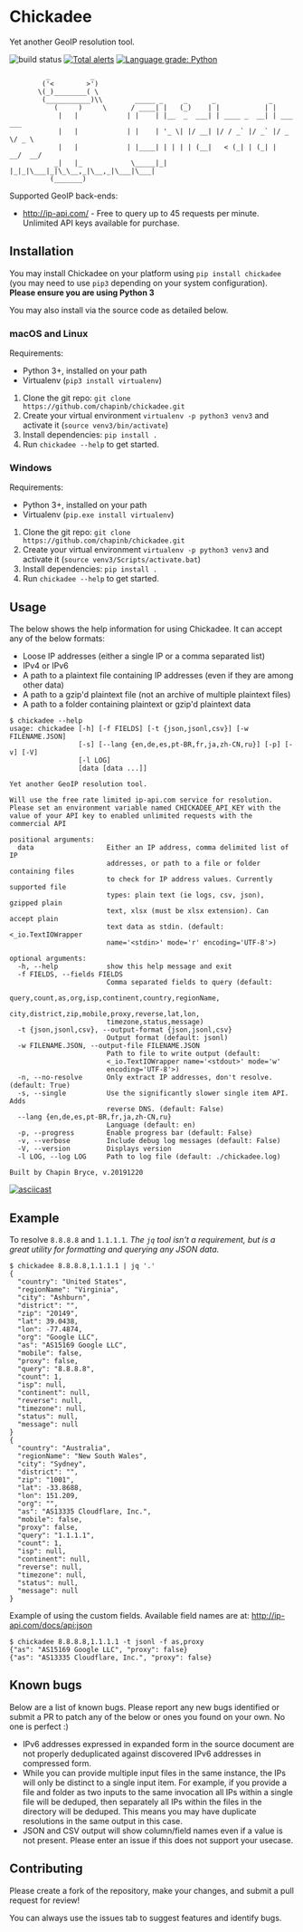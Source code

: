 # Chickadee

Yet another GeoIP resolution tool.

![build status](https://travis-ci.org/chapinb/chickadee.svg?branch=master)
[![Total alerts](https://img.shields.io/lgtm/alerts/g/chapinb/chickadee.svg?logo=lgtm&logoWidth=18)](https://lgtm.com/projects/g/chapinb/chickadee/alerts/)
[![Language grade: Python](https://img.shields.io/lgtm/grade/python/g/chapinb/chickadee.svg?logo=lgtm&logoWidth=18)](https://lgtm.com/projects/g/chapinb/chickadee/context:python)

```
         _          _
        ('<        >')
       \(_)________( \
        (___________)\\        _____ _     _      _             _
           (     )     \      / ____| |   (_)    | |           | |
            |   |            | |    | |__  _  ___| | ____ _  __| | ___  ___
            |   |            | |    | '_ \| |/ __| |/ / _` |/ _` |/ _ \/ _ \
            |   |            | |____| | | | | (__|   < (_| | (_| |  __/  __/
           _|   |_            \_____|_| |_|_|\___|_|\_\__,_|\__,_|\___|\___|
          (_______)
```

Supported GeoIP back-ends:

* http://ip-api.com/ - Free to query up to 45 requests per minute. Unlimited
  API keys available for purchase.

## Installation

You may install Chickadee on your platform using `pip install chickadee` (you
may need to use `pip3` depending on your system configuration).
**Please ensure you are using Python 3**

You may also install via the source code as detailed below.

### macOS and Linux

Requirements:

* Python 3+, installed on your path
* Virtualenv (`pip3 install virtualenv`)

1. Clone the git repo: `git clone https://github.com/chapinb/chickadee.git`
2. Create your virtual environment `virtualenv -p python3 venv3` and
   activate it (`source venv3/bin/activate`)
3. Install dependencies: `pip install .`
4. Run `chickadee --help` to get started.

### Windows

Requirements:

* Python 3+, installed on your path
* Virtualenv (`pip.exe install virtualenv`)

1. Clone the git repo: `git clone https://github.com/chapinb/chickadee.git`
2. Create your virtual environment `virtualenv -p python3 venv3` and activate
   it (`source venv3/Scripts/activate.bat`)
3. Install dependencies: `pip install .`
4. Run `chickadee --help` to get started.

## Usage

The below shows the help information for using Chickadee. It can accept any of
the below formats:

* Loose IP addresses (either a single IP or a comma separated list)
* IPv4 or IPv6
* A path to a plaintext file containing IP addresses (even if they are among
  other data)
* A path to a gzip'd plaintext file (not an archive of multiple plaintext files)
* A path to a folder containing plaintext or gzip'd plaintext data

```text
$ chickadee --help
usage: chickadee [-h] [-f FIELDS] [-t {json,jsonl,csv}] [-w FILENAME.JSON]
                 [-s] [--lang {en,de,es,pt-BR,fr,ja,zh-CN,ru}] [-p] [-v] [-V]
                 [-l LOG]
                 [data [data ...]]

Yet another GeoIP resolution tool.

Will use the free rate limited ip-api.com service for resolution.
Please set an environment variable named CHICKADEE_API_KEY with the
value of your API key to enabled unlimited requests with the
commercial API

positional arguments:
  data                  Either an IP address, comma delimited list of IP
                        addresses, or path to a file or folder containing files
                        to check for IP address values. Currently supported file
                        types: plain text (ie logs, csv, json), gzipped plain
                        text, xlsx (must be xlsx extension). Can accept plain
                        text data as stdin. (default: <_io.TextIOWrapper
                        name='<stdin>' mode='r' encoding='UTF-8'>)

optional arguments:
  -h, --help            show this help message and exit
  -f FIELDS, --fields FIELDS
                        Comma separated fields to query (default:
                        query,count,as,org,isp,continent,country,regionName,
                        city,district,zip,mobile,proxy,reverse,lat,lon,
                        timezone,status,message)
  -t {json,jsonl,csv}, --output-format {json,jsonl,csv}
                        Output format (default: jsonl)
  -w FILENAME.JSON, --output-file FILENAME.JSON
                        Path to file to write output (default:
                        <_io.TextIOWrapper name='<stdout>' mode='w'
                        encoding='UTF-8'>)
  -n, --no-resolve      Only extract IP addresses, don't resolve. (default: True)
  -s, --single          Use the significantly slower single item API. Adds
                        reverse DNS. (default: False)
  --lang {en,de,es,pt-BR,fr,ja,zh-CN,ru}
                        Language (default: en)
  -p, --progress        Enable progress bar (default: False)
  -v, --verbose         Include debug log messages (default: False)
  -V, --version         Displays version
  -l LOG, --log LOG     Path to log file (default: ./chickadee.log)

Built by Chapin Bryce, v.20191220
```

[![asciicast](https://asciinema.org/a/266509.png)](https://asciinema.org/a/266509)

## Example

To resolve `8.8.8.8` and `1.1.1.1`. *The `jq` tool isn't a requirement, but is
a great utility for formatting and querying any JSON data.*

```text
$ chickadee 8.8.8.8,1.1.1.1 | jq '.'
{
  "country": "United States",
  "regionName": "Virginia",
  "city": "Ashburn",
  "district": "",
  "zip": "20149",
  "lat": 39.0438,
  "lon": -77.4874,
  "org": "Google LLC",
  "as": "AS15169 Google LLC",
  "mobile": false,
  "proxy": false,
  "query": "8.8.8.8",
  "count": 1,
  "isp": null,
  "continent": null,
  "reverse": null,
  "timezone": null,
  "status": null,
  "message": null
}
{
  "country": "Australia",
  "regionName": "New South Wales",
  "city": "Sydney",
  "district": "",
  "zip": "1001",
  "lat": -33.8688,
  "lon": 151.209,
  "org": "",
  "as": "AS13335 Cloudflare, Inc.",
  "mobile": false,
  "proxy": false,
  "query": "1.1.1.1",
  "count": 1,
  "isp": null,
  "continent": null,
  "reverse": null,
  "timezone": null,
  "status": null,
  "message": null
}
```

Example of using the custom fields. Available field names are at: http://ip-api.com/docs/api:json

```text
$ chickadee 8.8.8.8,1.1.1.1 -t jsonl -f as,proxy
{"as": "AS15169 Google LLC", "proxy": false}
{"as": "AS13335 Cloudflare, Inc.", "proxy": false}
```

## Known bugs

Below are a list of known bugs. Please report any new bugs identified or
submit a PR to patch any of the below or ones you found on your own. No one
is perfect :)

* IPv6 addresses expressed in expanded form in the source document
  are not properly deduplicated against discovered IPv6 addresses in compressed
  form.
* While you can provide multiple input files in the same instance, the IPs will
  only be distinct to a single input item. For example, if you provide a file
  and folder as two inputs to the same invocation all IPs within a single
  file will be deduped, then separately all IPs within the files in the
  directory will be deduped. This means you may have duplicate resolutions in
  the same output in this case.
* JSON and CSV output will show column/field names even if a value is not
  present. Please enter an issue if this does not support your usecase.

## Contributing

Please create a fork of the repository, make your changes, and submit a pull
request for review!

You can always use the issues tab to suggest features and identify bugs.
